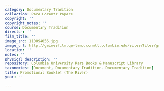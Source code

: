 ```yaml
---
category: Documentary Tradition
collection: Pare Lorentz Papers
copyright: ''
copyright_notes: ''
course: Documentary Tradition
director: ''
film_title: ''
image_src: 110094056.jpg
image_url: http://gainesfilm.qa-lamp.ccnmtl.columbia.edu/sites/files/gainesfilm/images/110094056.jpg
location: ''
notes: ''
physical_description: ''
repository: Columbia University Rare Books & Manuscript Library
taxonomies: [Document, Documentary Tradition, Documentary Tradition]
title: Promotional Booklet (The River)
year: ''

---
```

